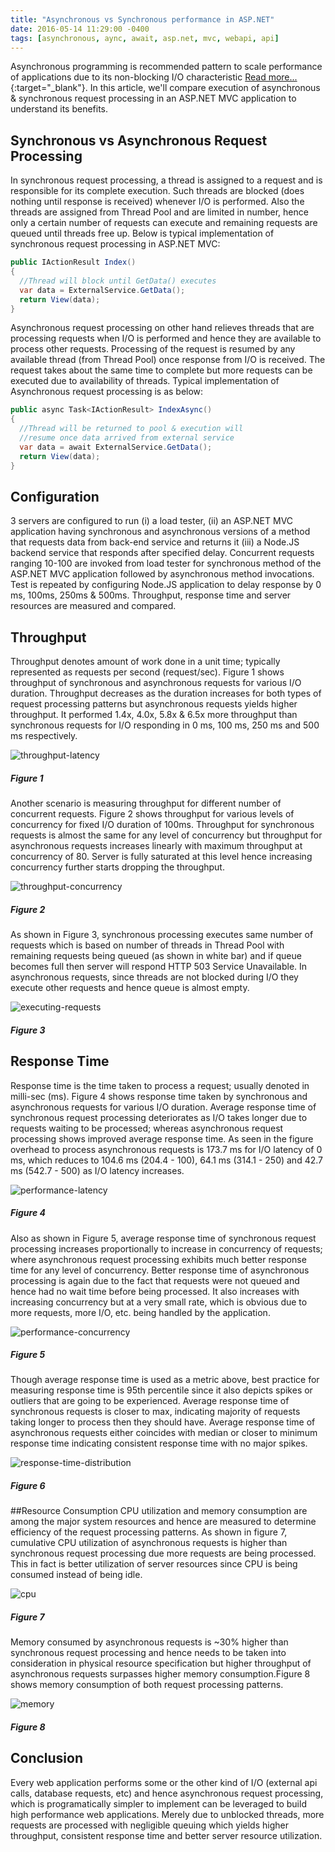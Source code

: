 ```yaml
---
title: "Asynchronous vs Synchronous performance in ASP.NET"
date: 2016-05-14 11:29:00 -0400
tags: [asynchronous, aync, await, asp.net, mvc, webapi, api]
---
```

Asynchronous programming is recommended pattern to scale performance of applications due to its non-blocking I/O characteristic [Read more...](https://docs.microsoft.com/en-us/dotnet/standard/async-in-depth#deeper-dive-into-tasks-for-an-io-bound-operation){:target="_blank"}. In this article, we'll compare execution of asynchronous & synchronous request processing in an ASP.NET MVC application to understand its benefits.

## Synchronous vs Asynchronous Request Processing
In synchronous request processing, a thread is assigned to a request and is responsible for its complete execution. Such threads are blocked (does nothing until response is received) whenever I/O is performed. Also the threads are assigned from Thread Pool and are limited in number, hence only a certain number of requests can execute and remaining requests are queued until threads free up. Below is typical implementation of synchronous request processing in ASP.NET MVC:
```csharp
public IActionResult Index()
{
  //Thread will block until GetData() executes
  var data = ExternalService.GetData(); 
  return View(data);
}
```
Asynchronous request processing on other hand relieves threads that are processing requests when I/O is performed and hence they are available to process other requests. Processing of the request is resumed by any available thread (from Thread Pool) once response from I/O is received. The request takes about the same time to complete but more requests can be executed due to availability of threads. Typical implementation of Asynchronous request processing is as below:
```csharp
public async Task<IActionResult> IndexAsync()
{
  //Thread will be returned to pool & execution will
  //resume once data arrived from external service
  var data = await ExternalService.GetData();
  return View(data);
}
```
## Configuration
3 servers are configured to run (i) a load tester, (ii) an ASP.NET MVC application having synchronous and asynchronous versions of a method that requests data from back-end service and returns it (iii) a Node.JS backend service that responds after specified delay. Concurrent requests ranging 10-100 are invoked from load tester for synchronous method of the ASP.NET MVC application followed by asynchronous method invocations. Test is repeated by configuring Node.JS application to delay response by 0 ms, 100ms, 250ms & 500ms. Throughput, response time and server resources are measured and compared.

## Throughput
Throughput denotes amount of work done in a unit time; typically represented as requests per second (request/sec). Figure 1 shows throughput of synchronous and asynchronous requests for various I/O duration. Throughput decreases as the duration increases for both types of request processing patterns but asynchronous requests yields higher throughput. It performed 1.4x, 4.0x, 5.8x & 6.5x more throughput than synchronous requests for I/O responding in 0 ms, 100 ms, 250 ms and 500 ms respectively.

![throughput-latency](/assets/images/throughput-latency.png)

##### Figure 1

Another scenario is measuring throughput for different number of concurrent requests. Figure 2 shows throughput for various levels of concurrency for fixed I/O duration of 100ms. Throughput for synchronous requests is almost the same for any level of concurrency but throughput for asynchronous requests increases linearly with maximum throughput at concurrency of 80. Server is fully saturated at this level hence increasing concurrency further starts dropping the throughput.

![throughput-concurrency](/assets/images/throughput-concurrency.png)

##### Figure 2

As shown in Figure 3, synchronous processing executes same number of requests which is based on number of threads in Thread Pool with remaining requests being queued (as shown in white bar) and if queue becomes full then server will respond HTTP 503 Service Unavailable. In asynchronous requests, since threads are not blocked during I/O they execute other requests and hence queue is almost empty.

![executing-requests](/assets/images/executing-requests.png)

##### Figure 3

## Response Time
Response time is the time taken to process a request; usually denoted in milli-sec (ms). Figure 4 shows response time taken by synchronous and asynchronous requests for various I/O duration. Average response time of synchronous request processing deteriorates as I/O takes longer due to requests waiting to be processed; whereas asynchronous request processing shows improved average response time. As seen in the figure overhead to process asynchronous requests is 173.7 ms for I/O latency of 0 ms, which reduces to 104.6 ms (204.4 - 100), 64.1 ms (314.1 - 250) and 42.7 ms (542.7 - 500) as I/O latency increases.

![performance-latency](/assets/images/performance-latency.png)

##### Figure 4

Also as shown in Figure 5, average response time of synchronous request processing increases proportionally to increase in concurrency of requests; where asynchronous request processing exhibits much better response time for any level of concurrency. Better response time of asynchronous processing is again due to the fact that requests were not queued and hence had no wait time before being processed. It also increases with increasing concurrency but at a very small rate, which is obvious due to more requests, more I/O, etc. being handled by the application.

![performance-concurrency](/assets/images/performance-concurrency.png)

##### Figure 5

Though average response time is used as a metric above, best practice for measuring response time is 95th percentile since it also depicts spikes or outliers that are going to be experienced. Average response time of synchronous requests is closer to max, indicating majority of requests taking longer to process then they should have. Average response time of asynchronous requests either coincides with median or closer to minimum response time indicating consistent response time with no major spikes.

![response-time-distribution](/assets/images/response-time-distribution.png)

##### Figure 6

##Resource Consumption
CPU utilization and memory consumption are among the major system resources and hence are measured to determine efficiency of the request processing patterns. As shown in figure 7, cumulative CPU utilization of asynchronous requests is higher than synchronous request processing due more requests are being processed. This in fact is better utilization of server resources since CPU is being consumed instead of being idle.

![cpu](/content/images/cpu.png)

##### Figure 7

Memory consumed by asynchronous requests is ~30% higher than synchronous request processing and hence needs to be taken into consideration in physical resource specification but higher throughput of asynchronous requests surpasses higher memory consumption.Figure 8 shows memory consumption of both request processing patterns.

![memory](/assets/images/memory.png)

##### Figure 8

## Conclusion
Every web application performs some or the other kind of I/O (external api calls, database requests, etc) and hence asynchronous request processing, which is programatically simpler to implement can be leveraged to build high performance web applications. Merely due to unblocked threads, more requests are processed with negligible queuing which yields higher throughput, consistent response time and better server resource utilization.
